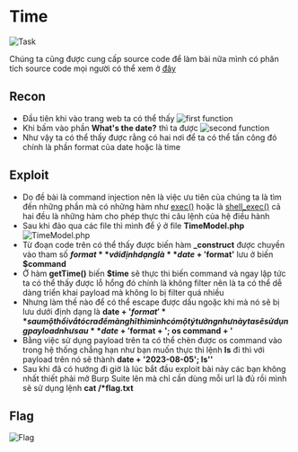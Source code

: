 # Time

![Task](https://scontent.fhan5-2.fna.fbcdn.net/v/t1.15752-9/364397617_1308534343368004_2757974093169274383_n.png?_nc_cat=110&ccb=1-7&_nc_sid=ae9488&_nc_ohc=FfzZiGsFCZQAX8z9ag8&_nc_ht=scontent.fhan5-2.fna&oh=03_AdTTtOggBj1jXQjcqRMuiRiS9muJ1TLKtuZN0a0Jl0EQJw&oe=64F556A0)

Chúng ta cũng được cung cấp source code để làm bài nữa mình có phân tích source code mọi người có thể xem ở [đây](https://github.com/khacminh03/CTF-Write-Up/blob/main/cookie%20h%C3%A2n%20hoan/Time_cookie_arena_code_analyze.docx)

## Recon
- Đầu tiên khi vào trang web ta có thể thấy 
![first function](https://scontent.fhan15-2.fna.fbcdn.net/v/t1.15752-9/364399779_983047146360966_2341224856252512007_n.png?_nc_cat=104&ccb=1-7&_nc_sid=ae9488&_nc_ohc=SEGmK_sxf7kAX9LaDhv&_nc_ht=scontent.fhan15-2.fna&oh=03_AdSGEPZYIBc3YNQRyoweqsROotjBkTuhBSCwB1dp90cX2A&oe=64F55352)
- Khi bấm vào phần **What's the date?** thì ta được
![second function](https://scontent.fhan5-10.fna.fbcdn.net/v/t1.15752-9/364399259_512507744373167_3032747864021954477_n.png?_nc_cat=111&ccb=1-7&_nc_sid=ae9488&_nc_ohc=VfKLR29DZQIAX-tRruO&_nc_ht=scontent.fhan5-10.fna&oh=03_AdTWt2SjQHU0SlguNg1P0bQ_CtBdLps-lZ4C-Dclat6rbQ&oe=64F58821)
- Như vậy ta có thể thấy được rằng có hai nơi để ta có thể tấn công đó chính là phần format của date hoặc là time

## Exploit
- Do đề bài là command injection nên là việc ưu tiên của chúng ta là tìm đến những phần mà có những hàm như [exec()](https://www.php.net/manual/en/function.exec.php) hoặc là [shell_exec()](https://www.php.net/manual/en/function.shell-exec.php) cả hai đều là những hàm cho phép thực thi câu lệnh của hệ điều hành
- Sau khi đảo qua các file thì mình để ý ở file **TimeModel.php** 
![TimeModel.php](https://scontent.fhan15-1.fna.fbcdn.net/v/t1.15752-9/364630073_801688951614705_8004183364970877404_n.png?_nc_cat=101&ccb=1-7&_nc_sid=ae9488&_nc_ohc=wi5z4XFUgwYAX_vWtof&_nc_ht=scontent.fhan15-1.fna&oh=03_AdSsgnWStzQwwX28HFYLK6sRRKsktfYUtJgXPQd0A2HV8Q&oe=64F55A3F)
- Từ đoạn code trên có thể thấy được biến hàm **_construct** được chuyền vào tham số **$format** với định dạng là **date + '$format'** lưu ở biến **$command**
- Ở hàm **getTime()** biến **$time** sẽ thực thi biến command và ngay lập tức ta có thể thấy được lỗ hổng đó chính là không filter nên là ta có thể dễ dàng triển khai payload mà không lo bị filter quá nhiều
- Nhưng làm thế nào để có thể escape được dấu ngoặc khi mà nó sẽ bị lưu dưới định dạng là **date + '$format'** sau một hồi vắt óc ra để mà nghĩ thì mình có một ý tưởng như này ta sẽ sử dụng payload như sau **date +'$format + '; os command + '**
- Bằng việc sử dụng payload trên ta có thể chèn được os command vào trong hệ thống chẳng hạn như bạn muốn thực thi lệnh **ls** đi thì với payload trên nó sẽ thành **date + '2023-08-05'; ls''**
- Sau khi đã có hướng đi giờ là lúc bắt đầu exploit bài này các bạn không nhất thiết phải mở Burp Suite lên mà chỉ cần dùng mỗi url là đủ rồi mình sẽ sử dụng lệnh **cat /\*flag.txt**

## Flag
![Flag](https://scontent.fhan5-11.fna.fbcdn.net/v/t1.15752-9/364436773_800488901755956_7236136658289762713_n.png?_nc_cat=111&ccb=1-7&_nc_sid=ae9488&_nc_ohc=-m8OE_P1Y3MAX_QVwfT&_nc_ht=scontent.fhan5-11.fna&oh=03_AdT2DCwDRpJs0IbY2eV5qlBbq6LbTd2OrNxX-bME0t_bLg&oe=64F58FFB)
